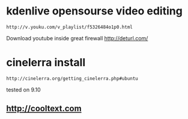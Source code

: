 # kdenlive opensourse video editing
    http://v.youku.com/v_playlist/f5326484o1p0.html

Download youtube inside great firewall
<http://deturl.com/>

# cinelerra install

    http://cinelerra.org/getting_cinelerra.php#ubuntu

tested on 9.10

## http://cooltext.com
